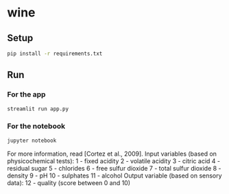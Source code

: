 # wine

## Setup

```bash
pip install -r requirements.txt
```

## Run

### For the app
```bash
streamlit run app.py
```

### For the notebook
```bash
jupyter notebook
```

For more information, read [Cortez et al., 2009].
Input variables (based on physicochemical tests):
   1 - fixed acidity
   2 - volatile acidity
   3 - citric acid
   4 - residual sugar
   5 - chlorides
   6 - free sulfur dioxide
   7 - total sulfur dioxide
   8 - density
   9 - pH
   10 - sulphates
   11 - alcohol
Output variable (based on sensory data): 
   12 - quality (score between 0 and 10)